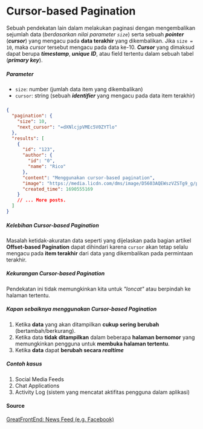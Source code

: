 # Cursor-based Pagination

Sebuah pendekatan lain dalam melakukan paginasi dengan mengembalikan sejumlah data (_berdasarkan nilai parameter `size`_) serta sebuah **_pointer_** (**_cursor_**) yang mengacu pada **data terakhir** yang dikembalikan. Jika `size = 10`, maka _cursor_ tersebut mengacu pada data ke-10. **_Cursor_** yang dimaksud dapat berupa **_timestamp_**, **_unique ID_**, atau field tertentu dalam sebuah tabel (**_primary key_**).

##### Parameter

- `size`: number (jumlah data item yang dikembalikan)
- `cursor`: string (sebuah **_identifier_** yang mengacu pada data item terakhir)

#####

```json
{
  "pagination": {
    "size": 10,
    "next_cursor": "=dXNlcjpVMEc5V0ZYTlo"
  },
  "results": [
    {
      "id": "123",
      "author": {
        "id": "0",
        "name": "Rico"
      },
      "content": "Menggunakan cursor-based pagination",
      "image": "https://media.licdn.com/dms/image/D5603AQEWszVZSTg9_g/profile-displayphoto-shrink_400_400/0/1670101852464?e=1695859200&v=beta&t=UtPmFNoxpi3U8wWdwcNy5XH_5gIWl6EJjubJCSvSPN0",
      "created_time": 1690555169
    }
    // ... More posts.
  ]
}
```

##### Kelebihan Cursor-based Pagination

Masalah ketidak-akuratan data seperti yang dijelaskan pada bagian artikel **Offset-based Pagination** dapat dihindari karena `cursor` akan tetap selalu mengacu pada **item terakhir** dari data yang dikembalikan pada permintaan terakhir.

##### Kekurangan Cursor-based Pagination

Pendekatan ini tidak memungkinkan kita untuk _"loncat"_ atau berpindah ke halaman tertentu.

##### Kapan sebaiknya menggunakan Cursor-based Pagination

1. Ketika **data** yang akan ditampilkan **cukup sering berubah** (bertambah/berkurang).
2. Ketika data **tidak ditampilkan** dalam beberapa **halaman bernomor** yang memungkinkan pengguna untuk **membuka halaman tertentu**.
3. Ketika **data** dapat **berubah secara _realtime_**

##### Contoh kasus

1. Social Media Feeds
2. Chat Applications
3. Activity Log (sistem yang mencatat aktifitas pengguna dalam aplikasi)

#### Source

[GreatFrontEnd: News Feed (e.g. Facebook)](https://www.greatfrontend.com/questions/system-design/news-feed-facebook)
